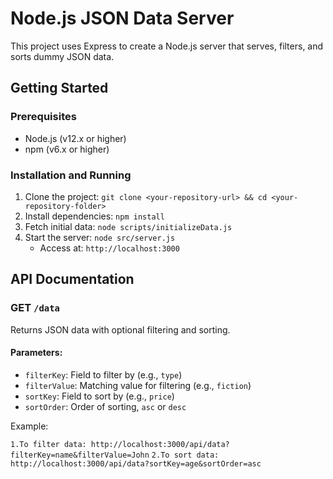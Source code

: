 # Node.js JSON Data Server

This project uses Express to create a Node.js server that serves, filters, and sorts dummy JSON data.

## Getting Started

### Prerequisites
- Node.js (v12.x or higher)
- npm (v6.x or higher)

### Installation and Running
1. Clone the project: `git clone <your-repository-url> && cd <your-repository-folder>`
2. Install dependencies: `npm install`
3. Fetch initial data: `node scripts/initializeData.js`
4. Start the server: `node src/server.js`
   - Access at: `http://localhost:3000`

## API Documentation

### GET `/data`
Returns JSON data with optional filtering and sorting.

#### Parameters:
- `filterKey`: Field to filter by (e.g., `type`)
- `filterValue`: Matching value for filtering (e.g., `fiction`)
- `sortKey`: Field to sort by (e.g., `price`)
- `sortOrder`: Order of sorting, `asc` or `desc`

Example: 

`1.To filter data: http://localhost:3000/api/data?filterKey=name&filterValue=John`
`2.To sort data: http://localhost:3000/api/data?sortKey=age&sortOrder=asc`
